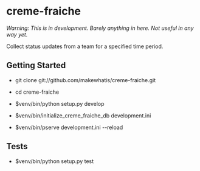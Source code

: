 creme-fraiche
=============

*Warning: This is in development. Barely anything in here. Not useful in any way yet.*

Collect status updates from a team for a specified time period.

Getting Started
---------------

- git clone git://github.com/makewhatis/creme-fraiche.git

- cd creme-fraiche

- $venv/bin/python setup.py develop

- $venv/bin/initialize_creme_fraiche_db development.ini

- $venv/bin/pserve development.ini --reload

Tests
-----

- $venv/bin/python setup.py test

 
